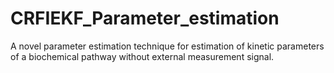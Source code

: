# CRFIEKF_Parameter_estimation
A novel parameter estimation technique for estimation of kinetic parameters of a biochemical pathway without external measurement signal.
